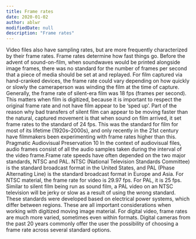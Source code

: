 ```yaml
---
title: Frame rates
date: 2020-01-02
author: ablwr
modifiedDate: null
description: "Frame rates"
---
```


Video files also have sampling rates, but are more frequently characterized by their frame rates.
Frame rates determine how fast things go. Before the advent of sound-on-film, when soundwaves
would be printed alongside image frames, there was no standard for the number of frames per
second that a piece of media should be set at and replayed. For film captured via hand-cranked
devices, the frame rate could vary depending on how quickly or slowly the cameraperson was
winding the film at the time of capture. Generally, the frame rate of silent-era film was 18 fps
(frames per second). This matters when film is digitized, because it is important to respect the
original frame rate and not have film appear to be ‘sped up’.
Part of the reason why bad transfers of silent film can appear to be moving faster than the natural,
captured movement is that when sound on film arrived, it set frame rates to the standard of 24 fps.
This was the standard for film for most of its lifetime (1920s–2000s), and only recently in the 21st
century have filmmakers been experimenting with frame rates higher than this.
Pragmatic Audiovisual Preservation
10
In the context of audiovisual files, audio frames consist of all the audio samples taken during the
interval of the video frame.Frame rate speeds have often depended on the two major standards, NTSC and PAL. NTSC (National
Television Standards Committee) is the standard broadcast format in the United States, and PAL
(Phase Alternating Line) is the standard broadcast format in Europe and Asia. For NTSC material, the
frame rate for video is 29.97 fps. For PAL, it is 25 fps. Similar to silent film being run as sound film, a
PAL video on an NTSC television will be jerky or slow as a result of using the wrong standard. These
standards were developed based on electrical power systems, which differ between regions.
These are all important considerations when working with digitized moving image material. For
digital video, frame rates are much more varied, sometimes even within formats. Digital cameras
from the past 20 years commonly offer the user the possibility of choosing a frame rate across
several standard options.